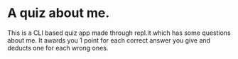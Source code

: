 # A quiz about me.

This is a CLI based quiz app made through repl.it which has some questions about me.
It awards you 1 point for each correct answer you give and deducts one for each wrong ones.